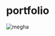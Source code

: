 # portfolio
![megha](https://github.com/meghananelakurthi/portfolio/assets/96772983/4467cc4c-bb43-44b5-b3ad-5037d73dbaa5)
